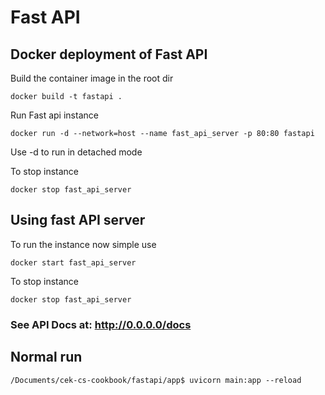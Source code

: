 # Fast API


## Docker deployment of Fast API

Build the container image in the root dir
```
docker build -t fastapi .
```

Run Fast api instance
```
docker run -d --network=host --name fast_api_server -p 80:80 fastapi 
```
Use -d to run in detached mode

To stop instance
```
docker stop fast_api_server
```


## Using fast API server

To run the instance now simple use
```
docker start fast_api_server
```

To stop instance
```
docker stop fast_api_server
```

### See API Docs at: http://0.0.0.0/docs


## Normal run

```
/Documents/cek-cs-cookbook/fastapi/app$ uvicorn main:app --reload
```